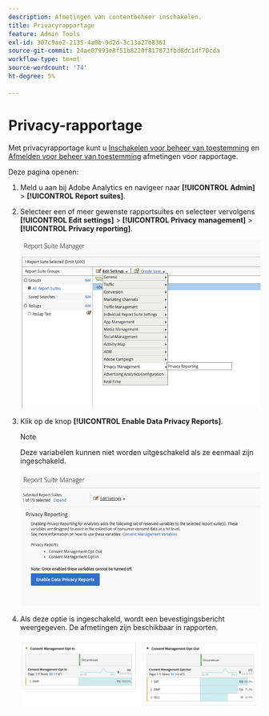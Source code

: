 ```yaml
---
description: Afmetingen van contentbeheer inschakelen.
title: Privacyrapportage
feature: Admin Tools
exl-id: 307c9ae2-2135-4a0b-9d2d-3c13a27b8361
source-git-commit: 24ae07993e8f51b8220f817873fbd8dc1df70cda
workflow-type: tm+mt
source-wordcount: '74'
ht-degree: 5%

---
```


# Privacy-rapportage

Met privacyrapportage kunt u [Inschakelen voor beheer van toestemming](/help/components/dimensions/cm-opt-in.md) en [Afmelden voor beheer van toestemming](/help/components/dimensions/cm-opt-out.md) afmetingen voor rapportage.

Deze pagina openen:

1. Meld u aan bij Adobe Analytics en navigeer naar **[!UICONTROL Admin]** > **[!UICONTROL Report suites]**.
1. Selecteer een of meer gewenste rapportsuites en selecteer vervolgens **[!UICONTROL Edit settings]** > **[!UICONTROL Privacy management]** > **[!UICONTROL Privacy reporting]**.

   ![Instellingen bewerken](assets/rsm-privacy-select.png)

1. Klik op de knop **[!UICONTROL Enable Data Privacy Reports]**.

   >[!NOTE]
   >
   >Deze variabelen kunnen niet worden uitgeschakeld als ze eenmaal zijn ingeschakeld.

   ![Inschakelen](assets/rsm-privacy-enable.png)

1. Als deze optie is ingeschakeld, wordt een bevestigingsbericht weergegeven. De afmetingen zijn beschikbaar in rapporten.

   ![Rapport](assets/consent-management.png)
